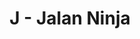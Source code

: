 ---
contest: COMPFEST
year: 2021
round: Qualification
problem: J
title: J - Jalan Ninja
pdf: /contests/COMPFEST/2021/qualification/J - Jalan Ninja.pdf
---